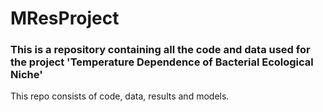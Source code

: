 # MResProject

### This is a repository containing all the code and data used for the project 'Temperature Dependence of Bacterial Ecological Niche'

This repo consists of code, data, results and models.
